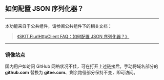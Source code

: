﻿## 如何配置 JSON 序列化器？

---

本功能来自于公共组件，请参阅公共组件下的相关文档：

> [《SKIT.FlurlHttpClient FAQ：如何配置 JSON 序列化器？》](https://github.com/fudiwei/DotNetCore.SKIT.FlurlHttpClient/blob/main/docs/README.md)

---

### 镜像站点

国内用户如访问 GitHub 网络状况不佳，可在打开上述链接后，手动将域名部分的 **github.com** 替换为 **gitee.com**、剩余路径部分保持不变，即可访问。
